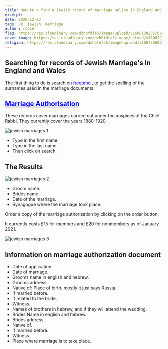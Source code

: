 ```yaml
---
title: How to a find a jewish record of marriage online in England and Wales
excerpt:
date: 2020-12-23
tags: uk, jewish, marriage
author: robin
flag: https://res.cloudinary.com/dzhbfdfa5/image/upload/v1608138255/uk-flag_fxtdvo.jpg
cover_image: https://res.cloudinary.com/dzhbfdfa5/image/upload/v1608721967/jewish-wedding_uqtijh.png
religion: https://res.cloudinary.com/dzhbfdfa5/image/upload/v1607356021/star-jewish_fcdw63.jpg
---
```


## Searching for records of Jewish Marriage's in England and Wales

The first thing to do is search on [<span style="color:blue">freebmd </span>](https://www.freebmd.org.uk), to get the spelling of the surnames used in the marriage documents.

## [<span style="color:blue">Marriage Authorisation </span>](https://www.theus.org.uk/category/find-marriage-record)

These records cover marriages carried out under the auspices of the Chief Rabbi.
They currently cover the years 1880-1920.

![jewish marriages 1](https://res.cloudinary.com/dzhbfdfa5/image/upload/v1608739301/jewish_marriages1_emijkh.png)

- Type in the first name.
- Type in the last name.
- Then click on search.

## The Results

![jewish marriages 2](https://res.cloudinary.com/dzhbfdfa5/image/upload/v1608740613/jewish_marriage2_wbohe7.png)

- Groom name.
- Brides name.
- Date of the marriage.
- Synagogue where the marriage took place.

Order a copy of the marriage authorization by clicking on the order button.

It currently costs £15 for members and £20 for nonmembers as of January 2021.

![jewish marriages 3](https://res.cloudinary.com/dzhbfdfa5/image/upload/c_scale,h_600,w_600/v1608741280/jewish_marriage3_pyzxp4.jpg)

## Information on marriage authorization document

- Date of application.
- Date of marriage.
- Grooms name in english and hebrew.
- Grooms address
- Native of: Place of birth. mostly it just says Russia.
- If married before.
- If related to the bride.
- Witness.
- Names of brothers in hebrew, and if they will attend the wedding.
- Brides Name in english and hebrew.
- Brides address.
- Native of.
- If married before.
- Witness.
- Place where marriage is to take place.
